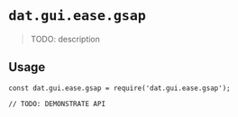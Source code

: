 # `dat.gui.ease.gsap`

> TODO: description

## Usage

```
const dat.gui.ease.gsap = require('dat.gui.ease.gsap');

// TODO: DEMONSTRATE API
```
